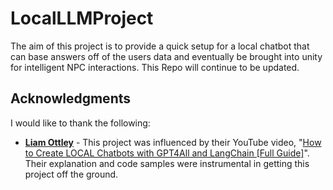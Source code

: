 # LocalLLMProject
The aim of this project is to provide a quick setup for a local chatbot that can base answers off of the users data and eventually be brought into unity for intelligent NPC interactions. 
This Repo will continue to be updated. 

## Acknowledgments

I would like to thank the following:

* **[Liam Ottley](https://www.youtube.com/@LiamOttley)** - This project was influenced by their YouTube video, "[How to Create LOCAL Chatbots with GPT4All and LangChain [Full Guide]](https://www.youtube.com/watch?v=4p1Fojur8Zw)". Their explanation and code samples were instrumental in getting this project off the ground. 


